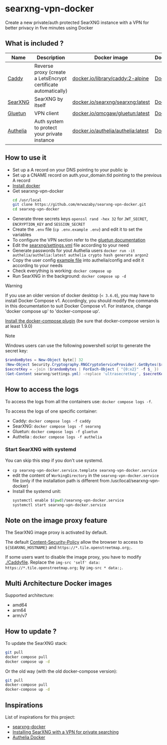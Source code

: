 # searxng-vpn-docker

Create a new private/auth protected SearXNG instance with a VPN for better privacy in five minutes using Docker

## What is included ?

| Name | Description | Docker image | Dockerfile |
| -- | -- | -- | -- |
| [Caddy](https://github.com/caddyserver/caddy)    | Reverse proxy (create a LetsEncrypt certificate automatically) | [docker.io/library/caddy:2-alpine](https://hub.docker.com/_/caddy)               | [Dockerfile](https://github.com/caddyserver/caddy-docker/blob/master/Dockerfile.tmpl) |
| [SearXNG](https://github.com/searxng/searxng)    | SearXNG by itself                                              | [docker.io/searxng/searxng:latest](https://hub.docker.com/r/searxng/searxng)     | [Dockerfile](https://github.com/searxng/searxng/blob/master/Dockerfile)               |
| [Gluetun](https://github.com/qdm12/gluetun)      | VPN client                                                     | [docker.io/qmcgaw/gluetun:latest](https://hub.docker.com/r/qmcgaw/gluetun)       | [Dockerfile](https://github.com/qdm12/gluetun/blob/master/Dockerfile)                 |
| [Authelia](https://github.com/authelia/authelia) | Auth system to protect your private instance                   | [docker.io/authelia/authelia:latest](https://hub.docker.com/r/authelia/authelia) | [Dockerfile](https://github.com/authelia/authelia/blob/master/Dockerfile)             |

## How to use it

- Set up a A record on your DNS pointing to your public ip
- Set up a CNAME record on auth.your_domain.tld pointing to the previous A record
- [Install docker](https://docs.docker.com/install/)
- Get searxng-vpn-docker
  ```sh
  cd /usr/local
  git clone https://github.com/mrwazaby/searxng-vpn-docker.git
  cd searxng-vpn-docker
  ```
- Generate three secrets keys `openssl rand -hex 32` for `JWT_SECRET`, `ENCRYPTION_KEY` and `SESSION_SECRET`
- Create the `.env` file (`cp .env.example .env`) and edit it to set the variables
- To configure the VPN section refer to the [gluetun documentation](https://github.com/qdm12/gluetun-wiki/blob/main/setup/readme.md#setup)
- Edit the [searxng/settings.yml](https://github.com/mrwazaby/searxng-vpn-docker/blob/master/searxng/settings.yml) file according to your need
- Generate passwords for yout Authelia users `docker run -it authelia/authelia:latest authelia crypto hash generate argon2`
- Copy the user config [example file](https://github.com/mrwazaby/searxng-vpn-docker/blob/master/users_database.yml.example) into authelia/config and edit it according to your needs
- Check everything is working: `docker compose up`
- Run SearXNG in the background: `docker compose up -d`

> [!WARNING]  
> If you use an older version of docker desktop (`< 3.6.0`), you may have to install Docker Compose v1.
> Accordingly, you should modify the commands in this documentation to suit Docker Compose v1. For instance, change 'docker compose up' to 'docker-compose up'.
>
> [Install the docker-compose plugin](https://docs.docker.com/compose/install/#scenario-two-install-the-compose-plugin) (be sure that docker-compose version is at least 1.9.0)

> [!NOTE]  
> Windows users can use the following powershell script to generate the secret key:
> ```powershell
> $randomBytes = New-Object byte[] 32
> (New-Object Security.Cryptography.RNGCryptoServiceProvider).GetBytes($randomBytes)
> $secretKey = -join ($randomBytes | ForEach-Object { "{0:x2}" -f $_ })
> (Get-Content searxng/settings.yml) -replace 'ultrasecretkey', $secretKey | Set-Content searxng/settings.yml
> ```

## How to access the logs

To access the logs from all the containers use: `docker compose logs -f`.

To access the logs of one specific container:

- Caddy: `docker compose logs -f caddy`
- SearXNG: `docker compose logs -f searxng`
- Gluetun: `docker compose logs -f gluetun`
- Authelia : `docker compose logs -f authelia` 

### Start SearXNG with systemd

You can skip this step if you don't use systemd.

- ```cp searxng-vpn-docker.service.template searxng-vpn-docker.service```
- edit the content of ```WorkingDirectory``` in the ```searxng-vpn-docker.service``` file (only if the installation path is different from /usr/local/searxng-vpn-docker)
- Install the systemd unit:
  ```sh
  systemctl enable $(pwd)/searxng-vpn-docker.service
  systemctl start searxng-vpn-docker.service
  ```

## Note on the image proxy feature

The SearXNG image proxy is activated by default.

The default [Content-Security-Policy](https://developer.mozilla.org/en-US/docs/Web/HTTP/Headers/Content-Security-Policy) allow the browser to access to ```${SEARXNG_HOSTNAME}``` and ```https://*.tile.openstreetmap.org;```.

If some users want to disable the image proxy, you have to modify [./Caddyfile](https://github.com/mrwazaby/searxng-vpn-docker/blob/master/Caddyfile). Replace the ```img-src 'self' data: https://*.tile.openstreetmap.org;``` by ```img-src * data:;```.

## Multi Architecture Docker images

Supported architecture:

- amd64
- arm64
- arm/v7

## How to update ?

To update the SearXNG stack:

```sh
git pull
docker compose pull
docker compose up -d
```

Or the old way (with the old docker-compose version):

```sh
git pull
docker-compose pull
docker-compose up -d
```

## Inspirations

List of inspirations for this project: 
- [searxng-docker](https://github.com/searxng/searxng-docker)
- [Installing SearXNG with a VPN for private searching](https://sa.mtate.me.uk/posts/2024/installing-searxng/)
- [Authelia Docker](https://www.authelia.com/integration/deployment/docker/)

